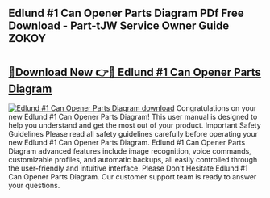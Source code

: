 ## Edlund #1 Can Opener Parts Diagram PDf Free Download - Part-tJW Service Owner Guide ZOKOY

# <h2><a href="http://dfprtj8.blite.top/?on=Edlund+%231+Can+Opener+Parts+Diagram">🔗Download New 👉🔴 Edlund #1 Can Opener Parts Diagram</a></h2>

[![Edlund #1 Can Opener Parts Diagram download](https://i.imgur.com/lujVjoI.png)](http://dfprtj8.blite.top/?on=Edlund+%231+Can+Opener+Parts+Diagram)
Congratulations on your new Edlund #1 Can Opener Parts Diagram! This user manual is designed to help you understand and get the most out of your product. Important Safety Guidelines Please read all safety guidelines carefully before operating your new Edlund #1 Can Opener Parts Diagram. Edlund #1 Can Opener Parts Diagram advanced features include image recognition, voice commands, customizable profiles, and automatic backups, all easily controlled through the user-friendly and intuitive interface. Please Don't Hesitate Edlund #1 Can Opener Parts Diagram. Our customer support team is ready to answer your questions.
